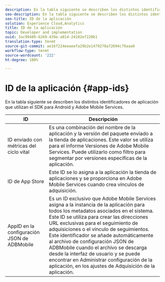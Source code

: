 ```yaml
---
description: En la tabla siguiente se describen los distintos identificadores de aplicación que utilizan el SDK para Android y Adobe Mobile Services.
seo-description: En la tabla siguiente se describen los distintos identificadores de aplicación que utilizan el SDK para Android y Adobe Mobile Services.
seo-title: ID de la aplicación
solution: Experience Cloud,Analytics
title: ID de la aplicación
topic: Developer and implementation
uuid: 3ac99489-6269-439e-a814-24102ef220b1
translation-type: tm+mt
source-git-commit: ae16f224eeaeefa29b2e1479270a72694c79aaa0
workflow-type: tm+mt
source-wordcount: '222'
ht-degree: 100%

---
```



# ID de la aplicación {#app-ids}

En la tabla siguiente se describen los distintos identificadores de aplicación que utilizan el SDK para Android y Adobe Mobile Services.

| ID | Descripción |
|--- |--- |
| ID enviado con métricas del ciclo vital | Es una combinación del nombre de la aplicación y la versión del paquete enviado a la tienda de aplicaciones. Este valor se utiliza para el informe Versiones de Adobe Mobile Services. Puede utilizarlo como filtro para segmentar por versiones específicas de la aplicación. |
| ID de App Store | Este ID se lo asigna a la aplicación la tienda de aplicaciones y se proporciona en Adobe Mobile Services cuando crea vínculos de adquisición. |
| AppID en la configuración JSON de ADBMobile | Es un ID exclusivo que Adobe Mobile Services asigna a la instancia de la aplicación para todos los metadatos asociados en el sistema. Este ID se utiliza para crear las direcciones URL exclusivas para el seguimiento de adquisiciones o el vínculo de seguimientos. Este identificador se añade automáticamente al archivo de configuración JSON de ADBMobile cuando el archivo se descarga desde la interfaz de usuario y se puede encontrar en Administrar configuración de la aplicación, en los ajustes de Adquisición de la aplicación. |